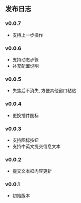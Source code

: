 ## 发布日志

### v0.0.7

- 支持上一步操作

### v0.0.6

- 支持动态步骤
- 补充配置说明

### v0.0.5

- 失焦后不消失, 方便其他窗口粘贴

### v0.0.4

- 更换插件图标

### v0.0.3

- 支持图标按钮
- 支持中英文提交信息文本

### v0.0.2

- 提交文本框内容更新

### v0.0.1

- 初始版本
